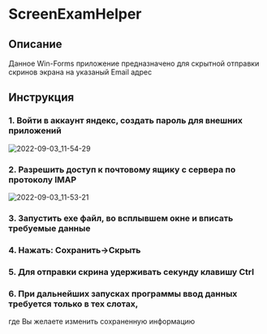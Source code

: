 # ScreenExamHelper
## Описание
Данное Win-Forms приложение предназначено для скрытной отправки скринов экрана на указаный Email адрес
## Инструкция
### 1. Войти в аккаунт яндекс, создать пароль для внешних приложений

![2022-09-03_11-54-29](https://user-images.githubusercontent.com/62663368/188263578-87d44ada-5459-4aa5-b950-8286ae4165a8.png)
### 2. Разрешить доступ к почтовому ящику с сервера по протоколу IMAP

![2022-09-03_11-53-21](https://user-images.githubusercontent.com/62663368/188263642-1c5829f9-b941-421d-96ab-e89dc31a8903.png)


### 3. Запустить exe файл, во всплывшем окне и вписать требуемые данные 
### 4. Нажать: Сохранить->Скрыть
### 5. Для отправки скрина удерживать секунду клавишу Ctrl
### 6. При дальнейших запусках программы ввод данных требуется только в тех слотах, 
где Вы желаете изменить сохраненную информацию
